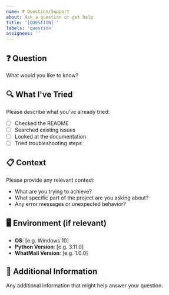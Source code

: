 ```yaml
---
name: ❓ Question/Support
about: Ask a question or get help
title: '[QUESTION] '
labels: 'question'
assignees: ''
---
```


## ❓ Question
What would you like to know?

## 🔍 What I've Tried
Please describe what you've already tried:
- [ ] Checked the README
- [ ] Searched existing issues
- [ ] Looked at the documentation
- [ ] Tried troubleshooting steps

## 📋 Context
Please provide any relevant context:
- What are you trying to achieve?
- What specific part of the project are you asking about?
- Any error messages or unexpected behavior?

## 🖥️ Environment (if relevant)
- **OS**: [e.g. Windows 10]
- **Python Version**: [e.g. 3.11.0]
- **WhatMail Version**: [e.g. 1.0.0]

## 📄 Additional Information
Any additional information that might help answer your question.
